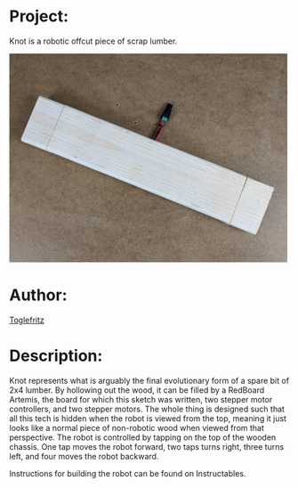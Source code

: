 # Project: 
Knot is a robotic offcut piece of scrap lumber.

<img src="https://github.com/Toglefritz/Knot/blob/main/Images/knot_the_robot_lumber.jpg" width="500" />
      
# Author: 
[Toglefritz](https://github.com/Toglefritz/Knot)

# Description: 
Knot represents what is arguably the final evolutionary form of a spare
bit of 2x4 lumber. By hollowing out the wood, it can be filled by a RedBoard Artemis,
the board for which this sketch was written, two stepper motor controllers, and two
stepper motors. The whole thing is designed such that all this tech is hidden when
the robot is viewed from the top, meaning it just looks like a normal piece of non-robotic
wood when viewed from that perspective. The robot is controlled by tapping on the top
of the wooden chassis. One tap moves the robot forward, two taps turns right, three 
turns left, and four moves the robot backward.

Instructions for building the robot can be found on Instructables.
